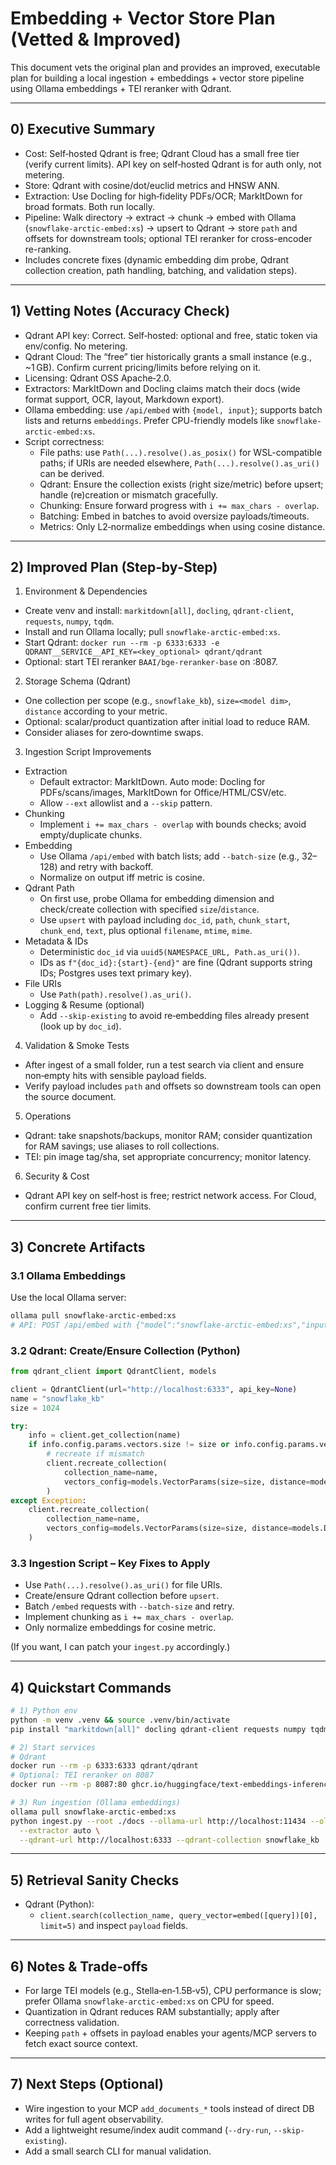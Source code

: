 # Embedding + Vector Store Plan (Vetted & Improved)

This document vets the original plan and provides an improved, executable plan for building a local ingestion + embeddings + vector store pipeline using Ollama embeddings + TEI reranker with Qdrant.

---

## 0) Executive Summary

- Cost: Self‑hosted Qdrant is free; Qdrant Cloud has a small free tier (verify current limits). API key on self‑hosted Qdrant is for auth only, not metering.
- Store: Qdrant with cosine/dot/euclid metrics and HNSW ANN.
- Extraction: Use Docling for high‑fidelity PDFs/OCR; MarkItDown for broad formats. Both run locally.
- Pipeline: Walk directory → extract → chunk → embed with Ollama (`snowflake-arctic-embed:xs`) → upsert to Qdrant → store `path` and offsets for downstream tools; optional TEI reranker for cross-encoder re-ranking.
- Includes concrete fixes (dynamic embedding dim probe, Qdrant collection creation, path handling, batching, and validation steps).

---

## 1) Vetting Notes (Accuracy Check)

- Qdrant API key: Correct. Self‑hosted: optional and free, static token via env/config. No metering.
- Qdrant Cloud: The “free” tier historically grants a small instance (e.g., ~1 GB). Confirm current pricing/limits before relying on it.
- Licensing: Qdrant OSS Apache‑2.0.
- Extractors: MarkItDown and Docling claims match their docs (wide format support, OCR, layout, Markdown export).
- Ollama embedding: use `/api/embed` with `{model, input}`; supports batch lists and returns `embeddings`. Prefer CPU-friendly models like `snowflake-arctic-embed:xs`.
- Script correctness:
  - File paths: use `Path(...).resolve().as_posix()` for WSL-compatible paths; if URIs are needed elsewhere, `Path(...).resolve().as_uri()` can be derived.
  - Qdrant: Ensure the collection exists (right size/metric) before upsert; handle (re)creation or mismatch gracefully.
  - Chunking: Ensure forward progress with `i += max_chars - overlap`.
  - Batching: Embed in batches to avoid oversize payloads/timeouts.
  - Metrics: Only L2‑normalize embeddings when using cosine distance.

---

## 2) Improved Plan (Step‑by‑Step)

1) Environment & Dependencies
- Create venv and install: `markitdown[all]`, `docling`, `qdrant-client`, `requests`, `numpy`, `tqdm`.
- Install and run Ollama locally; pull `snowflake-arctic-embed:xs`.
- Start Qdrant: `docker run --rm -p 6333:6333 -e QDRANT__SERVICE__API_KEY=<key_optional> qdrant/qdrant`
- Optional: start TEI reranker `BAAI/bge-reranker-base` on :8087.

2) Storage Schema (Qdrant)
- One collection per scope (e.g., `snowflake_kb`), `size=<model dim>`, `distance` according to your metric.
- Optional: scalar/product quantization after initial load to reduce RAM.
- Consider aliases for zero‑downtime swaps.

3) Ingestion Script Improvements
- Extraction
  - Default extractor: MarkItDown. Auto mode: Docling for PDFs/scans/images, MarkItDown for Office/HTML/CSV/etc.
  - Allow `--ext` allowlist and a `--skip` pattern.
- Chunking
  - Implement `i += max_chars - overlap` with bounds checks; avoid empty/duplicate chunks.
- Embedding
  - Use Ollama `/api/embed` with batch lists; add `--batch-size` (e.g., 32–128) and retry with backoff.
  - Normalize on output iff metric is cosine.
- Qdrant Path
  - On first use, probe Ollama for embedding dimension and check/create collection with specified `size`/`distance`.
  - Use `upsert` with payload including `doc_id`, `path`, `chunk_start`, `chunk_end`, `text`, plus optional `filename`, `mtime`, `mime`.
- Metadata & IDs
  - Deterministic `doc_id` via `uuid5(NAMESPACE_URL, Path.as_uri())`.
  - IDs as `f"{doc_id}:{start}-{end}"` are fine (Qdrant supports string IDs; Postgres uses text primary key).
- File URIs
  - Use `Path(path).resolve().as_uri()`.
- Logging & Resume (optional)
  - Add `--skip-existing` to avoid re‑embedding files already present (look up by `doc_id`).

4) Validation & Smoke Tests
- After ingest of a small folder, run a test search via client and ensure non‑empty hits with sensible payload fields.
- Verify payload includes `path` and offsets so downstream tools can open the source document.

5) Operations
- Qdrant: take snapshots/backups, monitor RAM; consider quantization for RAM savings; use aliases to roll collections.
- TEI: pin image tag/sha, set appropriate concurrency; monitor latency.

6) Security & Cost
- Qdrant API key on self‑host is free; restrict network access. For Cloud, confirm current free tier limits.

---

## 3) Concrete Artifacts

### 3.1 Ollama Embeddings

Use the local Ollama server:

```bash
ollama pull snowflake-arctic-embed:xs
# API: POST /api/embed with {"model":"snowflake-arctic-embed:xs","input":[...texts...]}
```

### 3.2 Qdrant: Create/Ensure Collection (Python)

```python
from qdrant_client import QdrantClient, models

client = QdrantClient(url="http://localhost:6333", api_key=None)
name = "snowflake_kb"
size = 1024

try:
    info = client.get_collection(name)
    if info.config.params.vectors.size != size or info.config.params.vectors.distance != models.Distance.COSINE:
        # recreate if mismatch
        client.recreate_collection(
            collection_name=name,
            vectors_config=models.VectorParams(size=size, distance=models.Distance.COSINE),
        )
except Exception:
    client.recreate_collection(
        collection_name=name,
        vectors_config=models.VectorParams(size=size, distance=models.Distance.COSINE),
    )
```

### 3.3 Ingestion Script – Key Fixes to Apply

- Use `Path(...).resolve().as_uri()` for file URIs.
- Create/ensure Qdrant collection before `upsert`.
- Batch `/embed` requests with `--batch-size` and retry.
- Implement chunking as `i += max_chars - overlap`.
- Only normalize embeddings for cosine metric.

(If you want, I can patch your `ingest.py` accordingly.)

---

## 4) Quickstart Commands

```bash
# 1) Python env
python -m venv .venv && source .venv/bin/activate
pip install "markitdown[all]" docling qdrant-client requests numpy tqdm

# 2) Start services
# Qdrant
docker run --rm -p 6333:6333 qdrant/qdrant
# Optional: TEI reranker on 8087
docker run --rm -p 8087:80 ghcr.io/huggingface/text-embeddings-inference:1.8 --model-id BAAI/bge-reranker-base

# 3) Run ingestion (Ollama embeddings)
ollama pull snowflake-arctic-embed:xs
python ingest.py --root ./docs --ollama-url http://localhost:11434 --ollama-model snowflake-arctic-embed:xs \
  --extractor auto \
  --qdrant-url http://localhost:6333 --qdrant-collection snowflake_kb
```

---

## 5) Retrieval Sanity Checks

- Qdrant (Python):
  - `client.search(collection_name, query_vector=embed([query])[0], limit=5)` and inspect `payload` fields.

---

## 6) Notes & Trade‑offs

- For large TEI models (e.g., Stella‑en‑1.5B‑v5), CPU performance is slow; prefer Ollama `snowflake-arctic-embed:xs` on CPU for speed.
- Quantization in Qdrant reduces RAM substantially; apply after correctness validation.
- Keeping `path` + offsets in payload enables your agents/MCP servers to fetch exact source context.

---

## 7) Next Steps (Optional)

- Wire ingestion to your MCP `add_documents_*` tools instead of direct DB writes for full agent observability.
- Add a lightweight resume/index audit command (`--dry-run`, `--skip-existing`).
- Add a small search CLI for manual validation.

